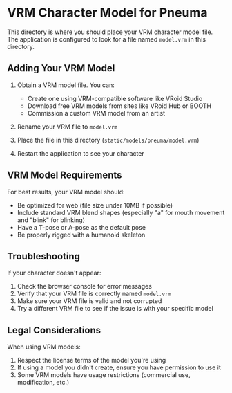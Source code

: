 # VRM Character Model for Pneuma

This directory is where you should place your VRM character model file. The application is configured to look for a file named `model.vrm` in this directory.

## Adding Your VRM Model

1. Obtain a VRM model file. You can:
   - Create one using VRM-compatible software like VRoid Studio
   - Download free VRM models from sites like VRoid Hub or BOOTH
   - Commission a custom VRM model from an artist

2. Rename your VRM file to `model.vrm`

3. Place the file in this directory (`static/models/pneuma/model.vrm`)

4. Restart the application to see your character

## VRM Model Requirements

For best results, your VRM model should:

- Be optimized for web (file size under 10MB if possible)
- Include standard VRM blend shapes (especially "a" for mouth movement and "blink" for blinking)
- Have a T-pose or A-pose as the default pose
- Be properly rigged with a humanoid skeleton

## Troubleshooting

If your character doesn't appear:

1. Check the browser console for error messages
2. Verify that your VRM file is correctly named `model.vrm`
3. Make sure your VRM file is valid and not corrupted
4. Try a different VRM file to see if the issue is with your specific model

## Legal Considerations

When using VRM models:

1. Respect the license terms of the model you're using
2. If using a model you didn't create, ensure you have permission to use it
3. Some VRM models have usage restrictions (commercial use, modification, etc.)
